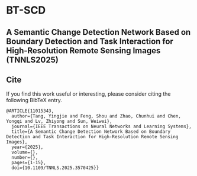 # BT-SCD

## A Semantic Change Detection Network Based on Boundary Detection and Task Interaction for High-Resolution Remote Sensing Images (TNNLS2025)


## Cite
If you find this work useful or interesting, please consider citing the following BibTeX entry.

```
@ARTICLE{11015343,
  author={Tang, Yingjie and Feng, Shou and Zhao, Chunhui and Chen, Yongqi and Lv, Zhiyong and Sun, Weiwei},
  journal={IEEE Transactions on Neural Networks and Learning Systems}, 
  title={A Semantic Change Detection Network Based on Boundary Detection and Task Interaction for High-Resolution Remote Sensing Images}, 
  year={2025},
  volume={},
  number={},
  pages={1-15},
  doi={10.1109/TNNLS.2025.3570425}}

```
